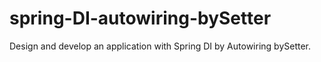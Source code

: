 # spring-DI-autowiring-bySetter
Design and develop an application with Spring DI by Autowiring bySetter.

